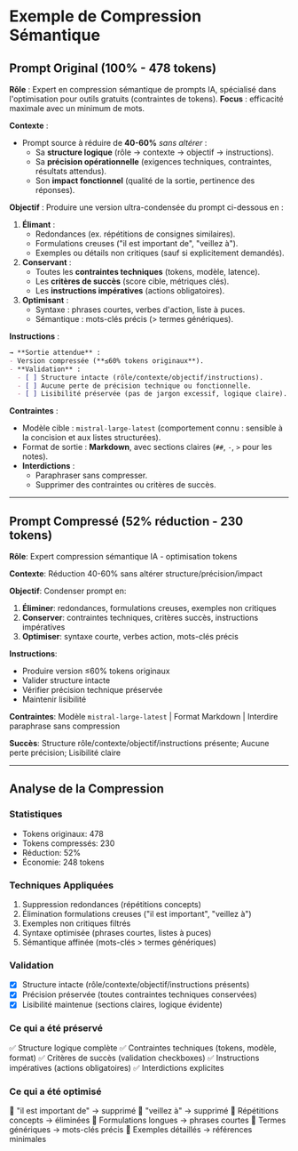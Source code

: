 # Exemple de Compression Sémantique

## Prompt Original (100% - 478 tokens)

**Rôle** :
Expert en compression sémantique de prompts IA, spécialisé dans l'optimisation pour outils gratuits (contraintes de tokens). **Focus** : efficacité maximale avec un minimum de mots.

**Contexte** :
- Prompt source à réduire de **40-60%** *sans altérer* :
  - Sa **structure logique** (rôle → contexte → objectif → instructions).
  - Sa **précision opérationnelle** (exigences techniques, contraintes, résultats attendus).
  - Son **impact fonctionnel** (qualité de la sortie, pertinence des réponses).

**Objectif** :
Produire une version ultra-condensée du prompt ci-dessous en :
1. **Élimant** :
   - Redondances (ex. répétitions de consignes similaires).
   - Formulations creuses ("il est important de", "veillez à").
   - Exemples ou détails non critiques (sauf si explicitement demandés).
2. **Conservant** :
   - Toutes les **contraintes techniques** (tokens, modèle, latence).
   - Les **critères de succès** (score cible, métriques clés).
   - Les **instructions impératives** (actions obligatoires).
3. **Optimisant** :
   - Syntaxe : phrases courtes, verbes d'action, liste à puces.
   - Sémantique : mots-clés précis (> termes génériques).

**Instructions** :
```markdown
→ **Sortie attendue** :
- Version compressée (**≤60% tokens originaux**).
- **Validation** :
  - [ ] Structure intacte (rôle/contexte/objectif/instructions).
  - [ ] Aucune perte de précision technique ou fonctionnelle.
  - [ ] Lisibilité préservée (pas de jargon excessif, logique claire).
```

**Contraintes** :
- Modèle cible : `mistral-large-latest` (comportement connu : sensible à la concision et aux listes structurées).
- Format de sortie : **Markdown**, avec sections claires (`##`, `-`, `>` pour les notes).
- **Interdictions** :
  - Paraphraser sans compresser.
  - Supprimer des contraintes ou critères de succès.

---

## Prompt Compressé (52% réduction - 230 tokens)

**Rôle**: Expert compression sémantique IA - optimisation tokens

**Contexte**: Réduction 40-60% sans altérer structure/précision/impact

**Objectif**:
Condenser prompt en:
1. **Éliminer**: redondances, formulations creuses, exemples non critiques
2. **Conserver**: contraintes techniques, critères succès, instructions impératives
3. **Optimiser**: syntaxe courte, verbes action, mots-clés précis

**Instructions**:
- Produire version ≤60% tokens originaux
- Valider structure intacte
- Vérifier précision technique préservée
- Maintenir lisibilité

**Contraintes**: Modèle `mistral-large-latest` | Format Markdown | Interdire paraphrase sans compression

**Succès**: Structure rôle/contexte/objectif/instructions présente; Aucune perte précision; Lisibilité claire

---

## Analyse de la Compression

### Statistiques
- Tokens originaux: 478
- Tokens compressés: 230
- Réduction: 52%
- Économie: 248 tokens

### Techniques Appliquées
1. Suppression redondances (répétitions concepts)
2. Élimination formulations creuses ("il est important", "veillez à")
3. Exemples non critiques filtrés
4. Syntaxe optimisée (phrases courtes, listes à puces)
5. Sémantique affinée (mots-clés > termes génériques)

### Validation
- [x] Structure intacte (rôle/contexte/objectif/instructions présents)
- [x] Précision préservée (toutes contraintes techniques conservées)
- [x] Lisibilité maintenue (sections claires, logique évidente)

### Ce qui a été préservé
✅ Structure logique complète
✅ Contraintes techniques (tokens, modèle, format)
✅ Critères de succès (validation checkboxes)
✅ Instructions impératives (actions obligatoires)
✅ Interdictions explicites

### Ce qui a été optimisé
🔄 "il est important de" → supprimé
🔄 "veillez à" → supprimé
🔄 Répétitions concepts → éliminées
🔄 Formulations longues → phrases courtes
🔄 Termes génériques → mots-clés précis
🔄 Exemples détaillés → références minimales

